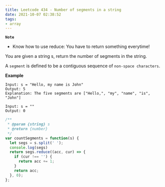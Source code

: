 ```yaml
---
title: Leetcode 434 - Number of segments in a string
date: 2021-10-07 02:38:52
tags:
- array
---
```

**`Note`**
- Know how to use reduce: You have to return something everytime!

You are given a string s, return the number of segments in the string. 

A `segment` is defined to be a contiguous sequence of `non-space characters`.

**Example**
```
Input: s = "Hello, my name is John"
Output: 5
Explanation: The five segments are ["Hello,", "my", "name", "is", "John"]

Input: s = ""
Output: 0
```

```javascript
/**
 * @param {string} s
 * @return {number}
 */
var countSegments = function(s) {
  let segs = s.split(' ');
  console.log(segs)
  return segs.reduce((acc, cur) => {
    if (cur !== '') {
      return acc += 1;
    }
    return acc;
  }, 0);
};
```
